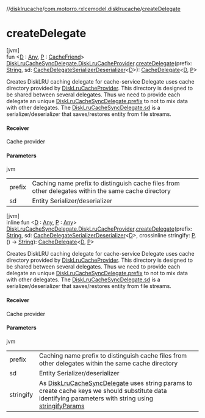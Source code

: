 //[disklrucache](../../index.md)/[com.motorro.rxlcemodel.disklrucache](index.md)/[createDelegate](create-delegate.md)

# createDelegate

[jvm]\
fun &lt;[D](create-delegate.md) : [Any](https://kotlinlang.org/api/latest/jvm/stdlib/kotlin/-any/index.html), [P](create-delegate.md) : [CacheFriend](../../../cache/cache/com.motorro.rxlcemodel.cache/-cache-friend/index.md)&gt; [DiskLruCacheSyncDelegate.DiskLruCacheProvider](-disk-lru-cache-sync-delegate/-disk-lru-cache-provider/index.md).[createDelegate](create-delegate.md)(prefix: [String](https://kotlinlang.org/api/latest/jvm/stdlib/kotlin/-string/index.html), sd: [CacheDelegateSerializerDeserializer](../../../cache/cache/com.motorro.rxlcemodel.cache/-cache-delegate-serializer-deserializer/index.md)&lt;[D](create-delegate.md)&gt;): [CacheDelegate](../../../cache/cache/com.motorro.rxlcemodel.cache/-cache-delegate/index.md)&lt;[D](create-delegate.md), [P](create-delegate.md)&gt;

Creates DiskLRU caching delegate for cache-service Delegate uses cache directory provided by [DiskLruCacheProvider](-disk-lru-cache-sync-delegate/-disk-lru-cache-provider/index.md). This directory is designed to be shared between several delegates. Thus we need to provide each delegate an unique [DiskLruCacheSyncDelegate.prefix](../../../disklrucache/com.motorro.rxlcemodel.disklrucache/-disk-lru-cache-sync-delegate/prefix.md) to not to mix data with other delegates. The [DiskLruCacheSyncDelegate.sd](../../../disklrucache/com.motorro.rxlcemodel.disklrucache/-disk-lru-cache-sync-delegate/sd.md) is a serializer/deserializer that saves/restores entity from file streams.

#### Receiver

Cache provider

#### Parameters

jvm

| | |
|---|---|
| prefix | Caching name prefix to distinguish cache files from other delegates within the same cache directory |
| sd | Entity Serializer/deserializer |

[jvm]\
inline fun &lt;[D](create-delegate.md) : [Any](https://kotlinlang.org/api/latest/jvm/stdlib/kotlin/-any/index.html), [P](create-delegate.md) : [Any](https://kotlinlang.org/api/latest/jvm/stdlib/kotlin/-any/index.html)&gt; [DiskLruCacheSyncDelegate.DiskLruCacheProvider](-disk-lru-cache-sync-delegate/-disk-lru-cache-provider/index.md).[createDelegate](create-delegate.md)(prefix: [String](https://kotlinlang.org/api/latest/jvm/stdlib/kotlin/-string/index.html), sd: [CacheDelegateSerializerDeserializer](../../../cache/cache/com.motorro.rxlcemodel.cache/-cache-delegate-serializer-deserializer/index.md)&lt;[D](create-delegate.md)&gt;, crossinline stringify: [P](create-delegate.md).() -&gt; [String](https://kotlinlang.org/api/latest/jvm/stdlib/kotlin/-string/index.html)): [CacheDelegate](../../../cache/cache/com.motorro.rxlcemodel.cache/-cache-delegate/index.md)&lt;[D](create-delegate.md), [P](create-delegate.md)&gt;

Creates DiskLRU caching delegate for cache-service Delegate uses cache directory provided by [DiskLruCacheProvider](-disk-lru-cache-sync-delegate/-disk-lru-cache-provider/index.md). This directory is designed to be shared between several delegates. Thus we need to provide each delegate an unique [DiskLruCacheSyncDelegate.prefix](../../../disklrucache/com.motorro.rxlcemodel.disklrucache/-disk-lru-cache-sync-delegate/prefix.md) to not to mix data with other delegates. The [DiskLruCacheSyncDelegate.sd](../../../disklrucache/com.motorro.rxlcemodel.disklrucache/-disk-lru-cache-sync-delegate/sd.md) is a serializer/deserializer that saves/restores entity from file streams.

#### Receiver

Cache provider

#### Parameters

jvm

| | |
|---|---|
| prefix | Caching name prefix to distinguish cache files from other delegates within the same cache directory |
| sd | Entity Serializer/deserializer |
| stringify | As [DiskLruCacheSyncDelegate](-disk-lru-cache-sync-delegate/index.md) uses string params to create cache keys we should substitute data identifying parameters with string using [stringifyParams](../../../cache/cache/com.motorro.rxlcemodel.cache/stringify-params.md) |
